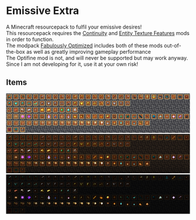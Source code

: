 # Emissive Extra
A Minecraft resourcepack to fulfil your emissive desires!\
This resourcepack requires the [Continuity]() and [Entity Texture Features]() mods in order to function.\
The modpack [Fabulously Optimized]() includes both of these mods out-of-the-box as well as greatly improving gameplay performance\
The Optifine mod is not, and will never be supported but may work anyway. 
Since I am not developing for it, use it at your own risk!
## Items
![](screenshots/bright-items.png)
![](screenshots/lowlight-items.png)
![](screenshots/dark-items.png)
